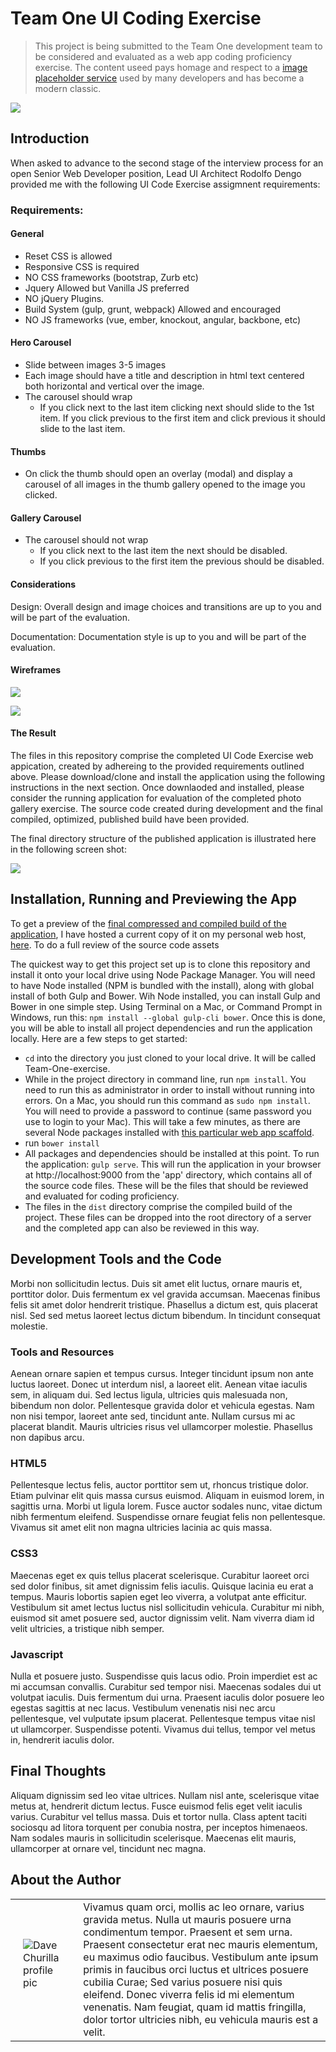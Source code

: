 # Team One UI Coding Exercise

> This project is being submitted to the Team One development team to be considered and evaluated as a web app coding proficiency exercise. The content useed pays homage and respect to a [image placeholder service](http://www.placekitten.com) used by many developers and has become a modern classic.

![](screenshot.png)


## Introduction

When asked to advance to the second stage of the interview process for an open Senior Web Developer position, Lead UI Architect Rodolfo Dengo provided me with the following UI Code Exercise assigmnent requirements: 

### Requirements:

#### General

- Reset CSS is allowed
- Responsive CSS is required
- NO CSS frameworks (bootstrap, Zurb etc)
- Jquery Allowed but Vanilla JS preferred
- NO jQuery Plugins.
- Build System (gulp, grunt, webpack) Allowed and encouraged
- NO JS frameworks (vue, ember, knockout, angular, backbone, etc)

#### Hero Carousel

- Slide between images 3-5 images
- Each image should have a title and description in html text centered both horizontal and
vertical over the image.
- The carousel should wrap
	- If you click next to the last item clicking next should slide to the 1st item.
If you click previous to the first item and click previous it should slide to the last
item.

#### Thumbs

- On click the thumb should open an overlay (modal) and display a carousel of all images
in the thumb gallery opened to the image you clicked.

#### Gallery Carousel

- The carousel should not wrap
	- If you click next to the last item the next should be disabled.
	- If you click previous to the first item the previous should be disabled.

#### Considerations

Design: Overall design and image choices and transitions are up to you and will be part of the
evaluation.

Documentation: Documentation style is up to you and will be part of the evaluation.

#### Wireframes

![](hero_carousel.jpg)

![](gallery_carousel.jpg)

#### The Result

The files in this repository comprise the completed UI Code Exercise web appication, created by adhereing to the provided requirements outlined above. Please download/clone and install the application using the following instructions in the next section. Once downlaoded and installed, please consider the running application for evaluation of the completed photo gallery exercise. The source code created during development and the final compiled, optimized, published build have been provided. 

The final directory structure of the published application is illustrated here in the following screen shot:

![](proj_dir.png)


## Installation, Running and Previewing the App

To get a preview of the [final compressed and compiled build of the application](http://teamone.davechurilla.com), I have hosted a current copy of it on my personal web host, [here](http://teamone.davechurilla.com). To do a full review of the source code assets

The quickest way to get this project set up is to clone this repository and install it onto your local drive using Node Package Manager. You will need to have Node installed (NPM is bundled with the install), along with global install of both Gulp and Bower. Wih Node installed, you can install Gulp and Bower in one simple step. Using Terminal on a Mac, or Command Prompt in Windows, run this: `npm install --global gulp-cli bower`. Once this is done, you will be able to install all project dependencies and run the application locally. Here are a few steps to get started:

- `cd` into the directory you just cloned to your local drive. It will be called Team-One-exercise.
- While in the project directory in command line, run `npm install`. You need to run this as administrator in order to install without running into errors. On a Mac, you should run this command as `sudo npm install`. You will need to provide a password to continue (same password you use to login to your Mac). This will take a few minutes, as there are several Node packages installed with [this particular web app scaffold](https://github.com/yeoman/generator-webapp).
- run `bower install`
- All packages and dependencies should be installed at this point. To run the application: `gulp serve`. This will run the application in your browser at http://localhost:9000 from the 'app' directory, which contains all of the source code files. These will be the files that should be reviewed and evaluated for coding proficiency.
- The files in the `dist` directory comprise the compiled build of the project. These files can be dropped into the root directory of a server and the completed app can also be reviewed in this way. 

## Development Tools and the Code

Morbi non sollicitudin lectus. Duis sit amet elit luctus, ornare mauris et, porttitor dolor. Duis fermentum ex vel gravida accumsan. Maecenas finibus felis sit amet dolor hendrerit tristique. Phasellus a dictum est, quis placerat nisl. Sed sed metus laoreet lectus dictum bibendum. In tincidunt consequat molestie.

### Tools and Resources

Aenean ornare sapien et tempus cursus. Integer tincidunt ipsum non ante luctus laoreet. Donec ut interdum nisl, a laoreet elit. Aenean vitae iaculis sem, in aliquam dui. Sed lectus ligula, ultricies quis malesuada non, bibendum non dolor. Pellentesque gravida dolor et vehicula egestas. Nam non nisi tempor, laoreet ante sed, tincidunt ante. Nullam cursus mi ac placerat blandit. Mauris ultricies risus vel ullamcorper molestie. Phasellus non dapibus arcu.

### HTML5

Pellentesque lectus felis, auctor porttitor sem ut, rhoncus tristique dolor. Etiam pulvinar elit quis massa cursus euismod. Aliquam in euismod lorem, in sagittis urna. Morbi ut ligula lorem. Fusce auctor sodales nunc, vitae dictum nibh fermentum eleifend. Suspendisse ornare feugiat felis non pellentesque. Vivamus sit amet elit non magna ultricies lacinia ac quis massa.

### CSS3

Maecenas eget ex quis tellus placerat scelerisque. Curabitur laoreet orci sed dolor finibus, sit amet dignissim felis iaculis. Quisque lacinia eu erat a tempus. Mauris lobortis sapien eget leo viverra, a volutpat ante efficitur. Vestibulum sit amet lectus luctus nisl sollicitudin vehicula. Curabitur mi nibh, euismod sit amet posuere sed, auctor dignissim velit. Nam viverra diam id velit ultricies, a tristique nibh semper. 

### Javascript

Nulla et posuere justo. Suspendisse quis lacus odio. Proin imperdiet est ac mi accumsan convallis. Curabitur sed tempor nisi. Maecenas sodales dui ut volutpat iaculis. Duis fermentum dui urna. Praesent iaculis dolor posuere leo egestas sagittis at nec lacus. Vestibulum venenatis nisi nec arcu pellentesque, vel vulputate ipsum placerat. Pellentesque tempus vitae nisl ut ullamcorper. Suspendisse potenti. Vivamus dui tellus, tempor vel metus in, hendrerit iaculis dolor.


## Final Thoughts

Aliquam dignissim sed leo vitae ultrices. Nullam nisl ante, scelerisque vitae metus at, hendrerit dictum lectus. Fusce euismod felis eget velit iaculis varius. Curabitur vel tellus massa. Duis et tortor nulla. Class aptent taciti sociosqu ad litora torquent per conubia nostra, per inceptos himenaeos. Nam sodales mauris in sollicitudin scelerisque. Maecenas elit mauris, ullamcorper at ornare vel, tincidunt nec magna. 


## About the Author

<table>
	<tr>
		<td style="padding: 0 20px 20px;"><img src="http://portfolio.davechurilla.com/images/parallaxbg/19d.jpg" alt="Dave Churilla profile pic"></td>
		<td valign="top">Vivamus quam orci, mollis ac leo ornare, varius gravida metus. Nulla ut mauris posuere urna condimentum tempor. Praesent et sem urna. Praesent consectetur erat nec mauris elementum, eu maximus odio faucibus. Vestibulum ante ipsum primis in faucibus orci luctus et ultrices posuere cubilia Curae; Sed varius posuere nisi quis eleifend. Donec viverra felis id mi elementum venenatis. Nam feugiat, quam id mattis fringilla, dolor tortor ultricies nibh, eu vehicula mauris est a velit.</td>
	</tr>
</table>


